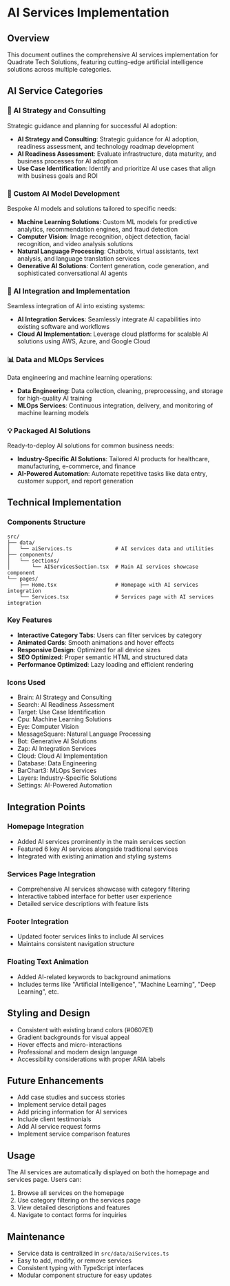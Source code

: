 # AI Services Implementation

## Overview
This document outlines the comprehensive AI services implementation for Quadrate Tech Solutions, featuring cutting-edge artificial intelligence solutions across multiple categories.

## AI Service Categories

### 🧠 AI Strategy and Consulting
Strategic guidance and planning for successful AI adoption:
- **AI Strategy and Consulting**: Strategic guidance for AI adoption, readiness assessment, and technology roadmap development
- **AI Readiness Assessment**: Evaluate infrastructure, data maturity, and business processes for AI adoption
- **Use Case Identification**: Identify and prioritize AI use cases that align with business goals and ROI

### 🤖 Custom AI Model Development
Bespoke AI models and solutions tailored to specific needs:
- **Machine Learning Solutions**: Custom ML models for predictive analytics, recommendation engines, and fraud detection
- **Computer Vision**: Image recognition, object detection, facial recognition, and video analysis solutions
- **Natural Language Processing**: Chatbots, virtual assistants, text analysis, and language translation services
- **Generative AI Solutions**: Content generation, code generation, and sophisticated conversational AI agents

### 🔄 AI Integration and Implementation
Seamless integration of AI into existing systems:
- **AI Integration Services**: Seamlessly integrate AI capabilities into existing software and workflows
- **Cloud AI Implementation**: Leverage cloud platforms for scalable AI solutions using AWS, Azure, and Google Cloud

### 📊 Data and MLOps Services
Data engineering and machine learning operations:
- **Data Engineering**: Data collection, cleaning, preprocessing, and storage for high-quality AI training
- **MLOps Services**: Continuous integration, delivery, and monitoring of machine learning models

### 💡 Packaged AI Solutions
Ready-to-deploy AI solutions for common business needs:
- **Industry-Specific AI Solutions**: Tailored AI products for healthcare, manufacturing, e-commerce, and finance
- **AI-Powered Automation**: Automate repetitive tasks like data entry, customer support, and report generation

## Technical Implementation

### Components Structure
```
src/
├── data/
│   └── aiServices.ts              # AI services data and utilities
├── components/
│   └── sections/
│       └── AIServicesSection.tsx  # Main AI services showcase component
└── pages/
    ├── Home.tsx                   # Homepage with AI services integration
    └── Services.tsx               # Services page with AI services integration
```

### Key Features
- **Interactive Category Tabs**: Users can filter services by category
- **Animated Cards**: Smooth animations and hover effects
- **Responsive Design**: Optimized for all device sizes
- **SEO Optimized**: Proper semantic HTML and structured data
- **Performance Optimized**: Lazy loading and efficient rendering

### Icons Used
- Brain: AI Strategy and Consulting
- Search: AI Readiness Assessment
- Target: Use Case Identification
- Cpu: Machine Learning Solutions
- Eye: Computer Vision
- MessageSquare: Natural Language Processing
- Bot: Generative AI Solutions
- Zap: AI Integration Services
- Cloud: Cloud AI Implementation
- Database: Data Engineering
- BarChart3: MLOps Services
- Layers: Industry-Specific Solutions
- Settings: AI-Powered Automation

## Integration Points

### Homepage Integration
- Added AI services prominently in the main services section
- Featured 6 key AI services alongside traditional services
- Integrated with existing animation and styling systems

### Services Page Integration
- Comprehensive AI services showcase with category filtering
- Interactive tabbed interface for better user experience
- Detailed service descriptions with feature lists

### Footer Integration
- Updated footer services links to include AI services
- Maintains consistent navigation structure

### Floating Text Animation
- Added AI-related keywords to background animations
- Includes terms like "Artificial Intelligence", "Machine Learning", "Deep Learning", etc.

## Styling and Design
- Consistent with existing brand colors (#0607E1)
- Gradient backgrounds for visual appeal
- Hover effects and micro-interactions
- Professional and modern design language
- Accessibility considerations with proper ARIA labels

## Future Enhancements
- Add case studies and success stories
- Implement service detail pages
- Add pricing information for AI services
- Include client testimonials
- Add AI service request forms
- Implement service comparison features

## Usage
The AI services are automatically displayed on both the homepage and services page. Users can:
1. Browse all services on the homepage
2. Use category filtering on the services page
3. View detailed descriptions and features
4. Navigate to contact forms for inquiries

## Maintenance
- Service data is centralized in `src/data/aiServices.ts`
- Easy to add, modify, or remove services
- Consistent typing with TypeScript interfaces
- Modular component structure for easy updates
